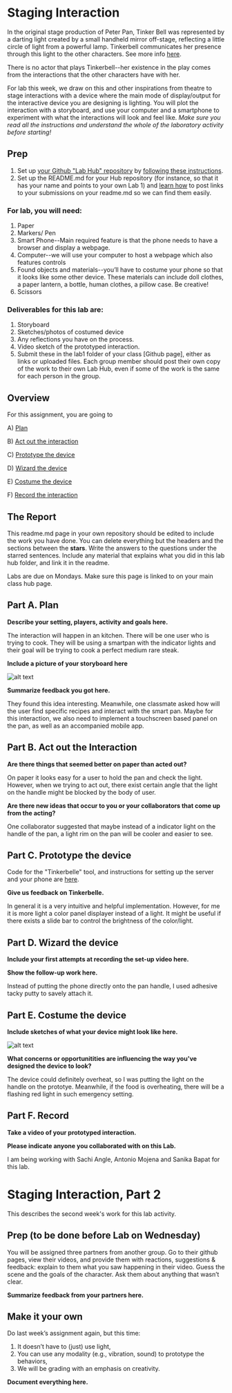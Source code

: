

# Staging Interaction

In the original stage production of Peter Pan, Tinker Bell was represented by a darting light created by a small handheld mirror off-stage, reflecting a little circle of light from a powerful lamp. Tinkerbell communicates her presence through this light to the other characters. See more info [here](https://en.wikipedia.org/wiki/Tinker_Bell). 

There is no actor that plays Tinkerbell--her existence in the play comes from the interactions that the other characters have with her.



For lab this week, we draw on this and other inspirations from theatre to stage interactions with a device where the main mode of display/output for the interactive device you are designing is lighting. You will plot the interaction with a storyboard, and use your computer and a smartphone to experiment with what the interactions will look and feel like. _Make sure you read all the instructions and understand the whole of the laboratory activity before starting!_



## Prep

1. Set up [your Github "Lab Hub" repository](../../../) by [following these instructions](https://github.com/FAR-Lab/Developing-and-Designing-Interactive-Devices/blob/2021Spring/readings/Submitting%20Labs.md).
2. Set up the README.md for your Hub repository (for instance, so that it has your name and points to your own Lab 1) and [learn how](https://guides.github.com/features/mastering-markdown/) to post links to your submissions on your readme.md so we can find them easily.

### For lab, you will need:

1. Paper
1. Markers/ Pen
1. Smart Phone--Main required feature is that the phone needs to have a browser and display a webpage.
1. Computer--we will use your computer to host a webpage which also features controls
1. Found objects and materials--you’ll have to costume your phone so that it looks like some other device. These materials can include doll clothes, a paper lantern, a bottle, human clothes, a pillow case. Be creative!
1. Scissors

### Deliverables for this lab are: 
1. Storyboard
1. Sketches/photos of costumed device
1. Any reflections you have on the process.
1. Video sketch of the prototyped interaction.
1. Submit these in the lab1 folder of your class [Github page], either as links or uploaded files. Each group member should post their own copy of the work to their own Lab Hub, even if some of the work is the same for each person in the group.


## Overview
For this assignment, you are going to 

A) [Plan](#part-a-plan) 

B) [Act out the interaction](#part-b-act-out-the-interaction) 

C) [Prototype the device](#part-c-prototype-the-device)

D) [Wizard the device](#part-d-wizard-the-device) 

E) [Costume the device](#part-e-costume-the-device)

F) [Record the interaction](#part-f-record)

## The Report
This readme.md page in your own repository should be edited to include the work you have done. You can delete everything but the headers and the sections between the **stars**. Write the answers to the questions under the starred sentences. Include any material that explains what you did in this lab hub folder, and link it in the readme.

Labs are due on Mondays. Make sure this page is linked to on your main class hub page.

## Part A. Plan 

**Describe your setting, players, activity and goals here.**

The interaction will happen in an kitchen. There will be one user who is trying to cook. They will be using a smartpan with the indicator lights and their goal will be trying to cook a perfect medium rare steak.
 
**Include a picture of your storyboard here**


![alt text](https://github.com/iamyuchy/Interactive-Lab-Hub/blob/Spring2021/Lab%201/storyboard.jpg)
  

**Summarize feedback you got here.**

They found this idea interesting. Meanwhile, one classmate asked how will the user find specific recipes and interact with the smart pan. Maybe for this interaction, we also need to implement a touchscreen based panel on the pan, as well as an accompanied mobile app.

## Part B. Act out the Interaction

**Are there things that seemed better on paper than acted out?**

On paper it looks easy for a user to hold the pan and check the light. However, when we trying to act out, there exist certain angle that the light on the handle might be blocked by the body of user.

**Are there new ideas that occur to you or your collaborators that come up from the acting?**

One collaborator suggested that maybe instead of a indicator light on the handle of the pan, a light rim on the pan will be cooler and easier to see.

## Part C. Prototype the device

Code for the "Tinkerbelle" tool, and instructions for setting up the server and your phone are [here](https://github.com/FAR-Lab/tinkerbelle).

**Give us feedback on Tinkerbelle.**

In general it is a very intuitive and helpful implementation. However, for me it is more light a color panel displayer instead of a light. It might be useful if there exists a slide bar to control the brightness of the color/light.

## Part D. Wizard the device

**Include your first attempts at recording the set-up video here.**



**Show the follow-up work here.**

Instead of putting the phone directly onto the pan handle, I used adhesive tacky putty to savely attach it.

## Part E. Costume the device

**Include sketches of what your device might look like here.**

![alt text](https://github.com/iamyuchy/Interactive-Lab-Hub/blob/Spring2021/Lab%201/smartpan.png)

**What concerns or opportunitities are influencing the way you've designed the device to look?**

The device could definitely overheat, so I was putting the light on the handle on the prototye. Meanwhile, if the food is overheating, there will be a flashing red light in such emergency setting.

## Part F. Record

**Take a video of your prototyped interaction.**


**Please indicate anyone you collaborated with on this Lab.**

I am being working with Sachi Angle, Antonio Mojena and Sanika Bapat for this lab.

# Staging Interaction, Part 2 

This describes the second week's work for this lab activity.


## Prep (to be done before Lab on Wednesday)

You will be assigned three partners from another group. Go to their github pages, view their videos, and provide them with reactions, suggestions & feedback: explain to them what you saw happening in their video. Guess the scene and the goals of the character. Ask them about anything that wasn’t clear. 

**Summarize feedback from your partners here.**

## Make it your own

Do last week’s assignment again, but this time: 
1) It doesn’t have to (just) use light, 
2) You can use any modality (e.g., vibration, sound) to prototype the behaviors, 
3) We will be grading with an emphasis on creativity. 

**Document everything here.**
